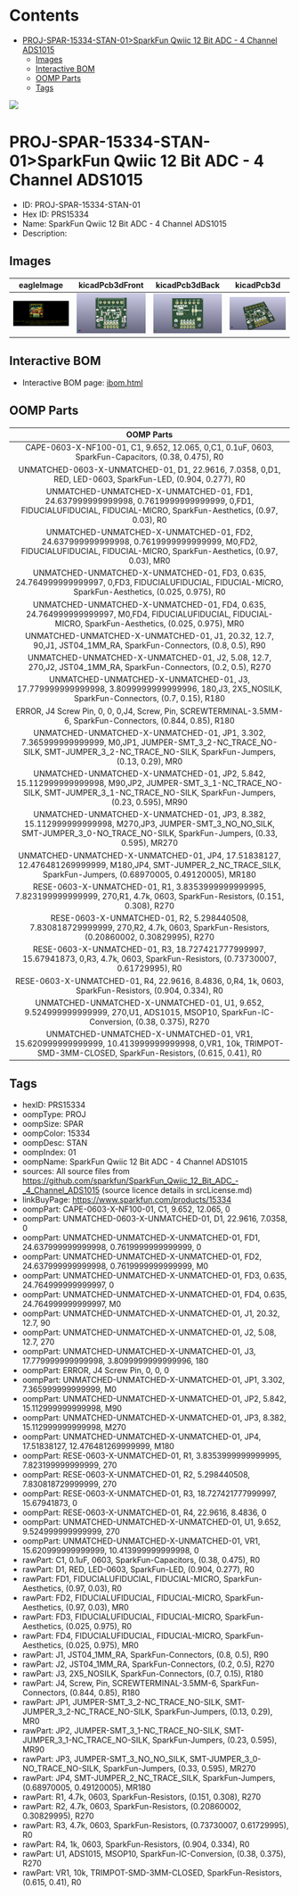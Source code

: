 



Contents
========

* [PROJ-SPAR-15334-STAN-01>SparkFun Qwiic 12 Bit ADC - 4 Channel ADS1015](#proj-spar-15334-stan-01sparkfun-qwiic-12-bit-adc---4-channel-ads1015)
	* [Images](#images)
	* [Interactive BOM](#interactive-bom)
	* [OOMP Parts](#oomp-parts)
	* [Tags](#tags)
  
![][im]
# PROJ-SPAR-15334-STAN-01>SparkFun Qwiic 12 Bit ADC - 4 Channel ADS1015

- ID: PROJ-SPAR-15334-STAN-01
- Hex ID: PRS15334
- Name: SparkFun Qwiic 12 Bit ADC - 4 Channel ADS1015
- Description: 

## Images
  
  

|eagleImage|kicadPcb3dFront|kicadPcb3dBack|kicadPcb3d|
| :---: | :---: | :---: | :---: |
|[![eagleImage](eagleImage_140.png)](eagleImage_600.png)|[![kicadPcb3dFront](kicadPcb3dFront_140.png)](kicadPcb3dFront_600.png)|[![kicadPcb3dBack](kicadPcb3dBack_140.png)](kicadPcb3dBack_600.png)|[![kicadPcb3d](kicadPcb3d_140.png)](kicadPcb3d_600.png)|

## Interactive BOM

- Interactive BOM page: [ibom.html](kicad/bom/ibom.html)

## OOMP Parts
  

|OOMP Parts|
| :---: |
|CAPE-0603-X-NF100-01, C1, 9.652, 12.065, 0,C1, 0.1uF, 0603, SparkFun-Capacitors, (0.38, 0.475), R0|
|UNMATCHED-0603-X-UNMATCHED-01, D1, 22.9616, 7.0358, 0,D1, RED, LED-0603, SparkFun-LED, (0.904, 0.277), R0|
|UNMATCHED-UNMATCHED-X-UNMATCHED-01, FD1, 24.637999999999998, 0.7619999999999999, 0,FD1, FIDUCIALUFIDUCIAL, FIDUCIAL-MICRO, SparkFun-Aesthetics, (0.97, 0.03), R0|
|UNMATCHED-UNMATCHED-X-UNMATCHED-01, FD2, 24.637999999999998, 0.7619999999999999, M0,FD2, FIDUCIALUFIDUCIAL, FIDUCIAL-MICRO, SparkFun-Aesthetics, (0.97, 0.03), MR0|
|UNMATCHED-UNMATCHED-X-UNMATCHED-01, FD3, 0.635, 24.764999999999997, 0,FD3, FIDUCIALUFIDUCIAL, FIDUCIAL-MICRO, SparkFun-Aesthetics, (0.025, 0.975), R0|
|UNMATCHED-UNMATCHED-X-UNMATCHED-01, FD4, 0.635, 24.764999999999997, M0,FD4, FIDUCIALUFIDUCIAL, FIDUCIAL-MICRO, SparkFun-Aesthetics, (0.025, 0.975), MR0|
|UNMATCHED-UNMATCHED-X-UNMATCHED-01, J1, 20.32, 12.7, 90,J1, JST04_1MM_RA, SparkFun-Connectors, (0.8, 0.5), R90|
|UNMATCHED-UNMATCHED-X-UNMATCHED-01, J2, 5.08, 12.7, 270,J2, JST04_1MM_RA, SparkFun-Connectors, (0.2, 0.5), R270|
|UNMATCHED-UNMATCHED-X-UNMATCHED-01, J3, 17.779999999999998, 3.8099999999999996, 180,J3, 2X5_NOSILK, SparkFun-Connectors, (0.7, 0.15), R180|
|ERROR, J4 Screw Pin, 0, 0, 0,J4, Screw, Pin, SCREWTERMINAL-3.5MM-6, SparkFun-Connectors, (0.844, 0.85), R180|
|UNMATCHED-UNMATCHED-X-UNMATCHED-01, JP1, 3.302, 7.365999999999999, M0,JP1, JUMPER-SMT_3_2-NC_TRACE_NO-SILK, SMT-JUMPER_3_2-NC_TRACE_NO-SILK, SparkFun-Jumpers, (0.13, 0.29), MR0|
|UNMATCHED-UNMATCHED-X-UNMATCHED-01, JP2, 5.842, 15.112999999999998, M90,JP2, JUMPER-SMT_3_1-NC_TRACE_NO-SILK, SMT-JUMPER_3_1-NC_TRACE_NO-SILK, SparkFun-Jumpers, (0.23, 0.595), MR90|
|UNMATCHED-UNMATCHED-X-UNMATCHED-01, JP3, 8.382, 15.112999999999998, M270,JP3, JUMPER-SMT_3_NO_NO_SILK, SMT-JUMPER_3_0-NO_TRACE_NO-SILK, SparkFun-Jumpers, (0.33, 0.595), MR270|
|UNMATCHED-UNMATCHED-X-UNMATCHED-01, JP4, 17.51838127, 12.476481269999999, M180,JP4, SMT-JUMPER_2_NC_TRACE_SILK, SparkFun-Jumpers, (0.68970005, 0.49120005), MR180|
|RESE-0603-X-UNMATCHED-01, R1, 3.8353999999999995, 7.823199999999999, 270,R1, 4.7k, 0603, SparkFun-Resistors, (0.151, 0.308), R270|
|RESE-0603-X-UNMATCHED-01, R2, 5.298440508, 7.830818729999999, 270,R2, 4.7k, 0603, SparkFun-Resistors, (0.20860002, 0.30829995), R270|
|RESE-0603-X-UNMATCHED-01, R3, 18.727421777999997, 15.67941873, 0,R3, 4.7k, 0603, SparkFun-Resistors, (0.73730007, 0.61729995), R0|
|RESE-0603-X-UNMATCHED-01, R4, 22.9616, 8.4836, 0,R4, 1k, 0603, SparkFun-Resistors, (0.904, 0.334), R0|
|UNMATCHED-UNMATCHED-X-UNMATCHED-01, U1, 9.652, 9.524999999999999, 270,U1, ADS1015, MSOP10, SparkFun-IC-Conversion, (0.38, 0.375), R270|
|UNMATCHED-UNMATCHED-X-UNMATCHED-01, VR1, 15.620999999999999, 10.413999999999998, 0,VR1, 10k, TRIMPOT-SMD-3MM-CLOSED, SparkFun-Resistors, (0.615, 0.41), R0|

## Tags

- hexID: PRS15334
- oompType: PROJ
- oompSize: SPAR
- oompColor: 15334
- oompDesc: STAN
- oompIndex: 01
- oompName: SparkFun Qwiic 12 Bit ADC - 4 Channel ADS1015
- sources: All source files from https://github.com/sparkfun/SparkFun_Qwiic_12_Bit_ADC_-_4_Channel_ADS1015 (source licence details in srcLicense.md)
- linkBuyPage: https://www.sparkfun.com/products/15334
- oompPart: CAPE-0603-X-NF100-01, C1, 9.652, 12.065, 0
- oompPart: UNMATCHED-0603-X-UNMATCHED-01, D1, 22.9616, 7.0358, 0
- oompPart: UNMATCHED-UNMATCHED-X-UNMATCHED-01, FD1, 24.637999999999998, 0.7619999999999999, 0
- oompPart: UNMATCHED-UNMATCHED-X-UNMATCHED-01, FD2, 24.637999999999998, 0.7619999999999999, M0
- oompPart: UNMATCHED-UNMATCHED-X-UNMATCHED-01, FD3, 0.635, 24.764999999999997, 0
- oompPart: UNMATCHED-UNMATCHED-X-UNMATCHED-01, FD4, 0.635, 24.764999999999997, M0
- oompPart: UNMATCHED-UNMATCHED-X-UNMATCHED-01, J1, 20.32, 12.7, 90
- oompPart: UNMATCHED-UNMATCHED-X-UNMATCHED-01, J2, 5.08, 12.7, 270
- oompPart: UNMATCHED-UNMATCHED-X-UNMATCHED-01, J3, 17.779999999999998, 3.8099999999999996, 180
- oompPart: ERROR, J4 Screw Pin, 0, 0, 0
- oompPart: UNMATCHED-UNMATCHED-X-UNMATCHED-01, JP1, 3.302, 7.365999999999999, M0
- oompPart: UNMATCHED-UNMATCHED-X-UNMATCHED-01, JP2, 5.842, 15.112999999999998, M90
- oompPart: UNMATCHED-UNMATCHED-X-UNMATCHED-01, JP3, 8.382, 15.112999999999998, M270
- oompPart: UNMATCHED-UNMATCHED-X-UNMATCHED-01, JP4, 17.51838127, 12.476481269999999, M180
- oompPart: RESE-0603-X-UNMATCHED-01, R1, 3.8353999999999995, 7.823199999999999, 270
- oompPart: RESE-0603-X-UNMATCHED-01, R2, 5.298440508, 7.830818729999999, 270
- oompPart: RESE-0603-X-UNMATCHED-01, R3, 18.727421777999997, 15.67941873, 0
- oompPart: RESE-0603-X-UNMATCHED-01, R4, 22.9616, 8.4836, 0
- oompPart: UNMATCHED-UNMATCHED-X-UNMATCHED-01, U1, 9.652, 9.524999999999999, 270
- oompPart: UNMATCHED-UNMATCHED-X-UNMATCHED-01, VR1, 15.620999999999999, 10.413999999999998, 0
- rawPart: C1, 0.1uF, 0603, SparkFun-Capacitors, (0.38, 0.475), R0
- rawPart: D1, RED, LED-0603, SparkFun-LED, (0.904, 0.277), R0
- rawPart: FD1, FIDUCIALUFIDUCIAL, FIDUCIAL-MICRO, SparkFun-Aesthetics, (0.97, 0.03), R0
- rawPart: FD2, FIDUCIALUFIDUCIAL, FIDUCIAL-MICRO, SparkFun-Aesthetics, (0.97, 0.03), MR0
- rawPart: FD3, FIDUCIALUFIDUCIAL, FIDUCIAL-MICRO, SparkFun-Aesthetics, (0.025, 0.975), R0
- rawPart: FD4, FIDUCIALUFIDUCIAL, FIDUCIAL-MICRO, SparkFun-Aesthetics, (0.025, 0.975), MR0
- rawPart: J1, JST04_1MM_RA, SparkFun-Connectors, (0.8, 0.5), R90
- rawPart: J2, JST04_1MM_RA, SparkFun-Connectors, (0.2, 0.5), R270
- rawPart: J3, 2X5_NOSILK, SparkFun-Connectors, (0.7, 0.15), R180
- rawPart: J4, Screw, Pin, SCREWTERMINAL-3.5MM-6, SparkFun-Connectors, (0.844, 0.85), R180
- rawPart: JP1, JUMPER-SMT_3_2-NC_TRACE_NO-SILK, SMT-JUMPER_3_2-NC_TRACE_NO-SILK, SparkFun-Jumpers, (0.13, 0.29), MR0
- rawPart: JP2, JUMPER-SMT_3_1-NC_TRACE_NO-SILK, SMT-JUMPER_3_1-NC_TRACE_NO-SILK, SparkFun-Jumpers, (0.23, 0.595), MR90
- rawPart: JP3, JUMPER-SMT_3_NO_NO_SILK, SMT-JUMPER_3_0-NO_TRACE_NO-SILK, SparkFun-Jumpers, (0.33, 0.595), MR270
- rawPart: JP4, SMT-JUMPER_2_NC_TRACE_SILK, SparkFun-Jumpers, (0.68970005, 0.49120005), MR180
- rawPart: R1, 4.7k, 0603, SparkFun-Resistors, (0.151, 0.308), R270
- rawPart: R2, 4.7k, 0603, SparkFun-Resistors, (0.20860002, 0.30829995), R270
- rawPart: R3, 4.7k, 0603, SparkFun-Resistors, (0.73730007, 0.61729995), R0
- rawPart: R4, 1k, 0603, SparkFun-Resistors, (0.904, 0.334), R0
- rawPart: U1, ADS1015, MSOP10, SparkFun-IC-Conversion, (0.38, 0.375), R270
- rawPart: VR1, 10k, TRIMPOT-SMD-3MM-CLOSED, SparkFun-Resistors, (0.615, 0.41), R0



[im]: kicadPcb3d_450.png
